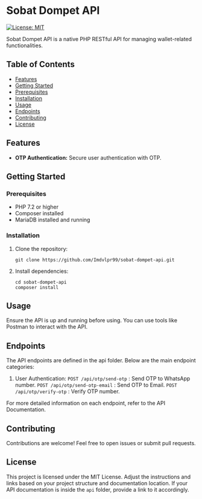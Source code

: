 # Sobat Dompet API
[![License: MIT](https://img.shields.io/badge/License-MIT-yellow.svg)](https://opensource.org/licenses/MIT)

Sobat Dompet API is a native PHP RESTful API for managing wallet-related functionalities.

## Table of Contents

- [Features](#features)
- [Getting Started](#getting-started)
- [Prerequisites](#prerequisites)
- [Installation](#installation)
- [Usage](#usage)
- [Endpoints](#endpoints)
- [Contributing](#contributing)
- [License](#license)

## Features

- **OTP Authentication:** Secure user authentication with OTP.

## Getting Started

### Prerequisites

- PHP 7.2 or higher
- Composer installed
- MariaDB installed and running

### Installation

1. Clone the repository:

   ```
   git clone https://github.com/Imdvlpr99/sobat-dompet-api.git

2. Install dependencies:

    ```
    cd sobat-dompet-api
    composer install

## Usage

Ensure the API is up and running before using. You can use tools like Postman to interact with the API.

## Endpoints

The API endpoints are defined in the api folder. Below are the main endpoint categories:

1. User Authentication:
   `POST /api/otp/send-otp`  : Send OTP to WhatsApp number.
   `POST /api/otp/send-otp-email`  : Send OTP to Email.
   `POST /api/otp/verify-otp`  : Verify OTP number.

For more detailed information on each endpoint, refer to the API Documentation.

## Contributing

Contributions are welcome! Feel free to open issues or submit pull requests.

## License

This project is licensed under the MIT License.
Adjust the instructions and links based on your project structure and documentation location. If your API documentation is inside the `api` folder, provide a link to it accordingly.
